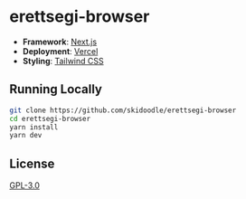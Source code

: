 # erettsegi-browser

- **Framework**: [Next.js](https://nextjs.org/)
- **Deployment**: [Vercel](https://vercel.com)
- **Styling**: [Tailwind CSS](https://tailwindcss.com)

## Running Locally

```bash
git clone https://github.com/skidoodle/erettsegi-browser
cd erettsegi-browser
yarn install
yarn dev
```

## License

[GPL-3.0](https://github.com/skidoodle/erettsegi-browser/blob/master/license.md)
